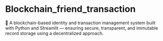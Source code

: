 # Blockchain_friend_transaction
🔐 A blockchain-based identity and transaction management system built with Python and Streamlit — ensuring secure, transparent, and immutable record storage using a decentralized approach.
